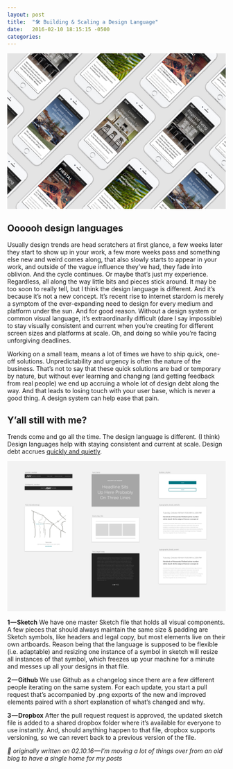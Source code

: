 ```yaml
---
layout: post
title:  "🛠 Building & Scaling a Design Language"
date:   2016-02-10 18:15:15 -0500
categories:
---
```



![design language mockup](/assets/img/designlanguage1.jpg "design language mockup")

## Oooooh design languages

Usually design trends are head scratchers at first glance, a few weeks later they start to show up in your work, a few more weeks pass and something else new and weird comes along, that also slowly starts to appear in your work, and outside of the vague influence they’ve had, they fade into oblivion. And the cycle continues. Or maybe that’s just my experience. Regardless, all along the way little bits and pieces stick around. It may be too soon to really tell, but I think the design language is different. And it’s because it’s not a new concept. It’s recent rise to internet stardom is merely a symptom of the ever-expanding need to design for every medium and platform under the sun. And for good reason. Without a design system or common visual language, it’s extraordinarily difficult (dare I say impossible) to stay visually consistent and current when you’re creating for different screen sizes and platforms at scale. Oh, and doing so while you’re facing unforgiving deadlines.

Working on a small team, means a lot of times we have to ship quick, one-off solutions. Unpredictability and urgency is often the nature of the business. That’s not to say that these quick solutions are bad or temporary by nature, but without ever learning and changing (and getting feedback from real people) we end up accruing a whole lot of design debt along the way. And that leads to losing touch with your user base, which is never a good thing. A design system can help ease that pain.

## Y’all still with me?

Trends come and go all the time. The design language is different. (I think) Design languages help with staying consistent and current at scale. Design debt accrues [quickly and quietly](https://youtu.be/DQ1CgPYRqVo).

![design language screenshot](/assets/img/designlanguage2.png "design language screenshot")

**1 — Sketch**
We have one master Sketch file that holds all visual components. A few pieces that should always maintain the same size & padding are Sketch symbols, like headers and legal copy, but most elements live on their own artboards. Reason being that the language is supposed to be flexible (i.e. adaptable) and resizing one instance of a symbol in sketch will resize all instances of that symbol, which freezes up your machine for a minute and messes up all your designs in that file.

**2 — Github**
We use Github as a changelog since there are a few different people iterating on the same system. For each update, you start a pull request that’s accompanied by .png exports of the new and improved elements paired with a short explanation of what’s changed and why.

**3 — Dropbox**
After the pull request request is approved, the updated sketch file is added to a shared dropbox folder where it’s available for everyone to use instantly. And, should anything happen to that file, dropbox supports versioning, so we can revert back to a previous version of the file.

*📝 originally written on 02.10.16 — I’m moving a lot of things over from an old blog to have a single home for my posts*
